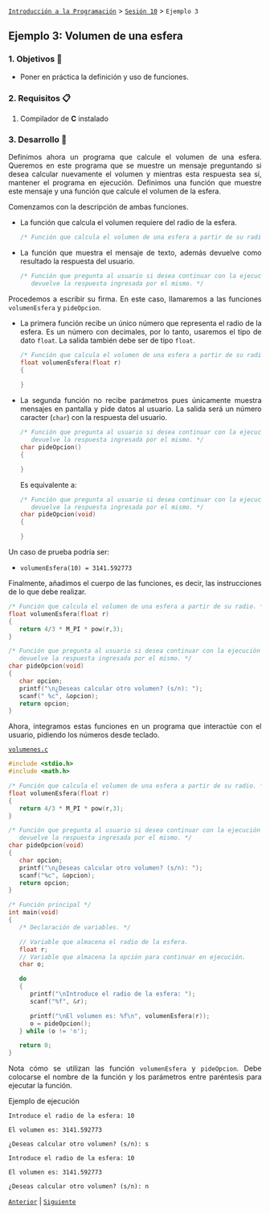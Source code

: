 [`Introducción a la Programación`](../README.md) > [`Sesión 10`](../README.md) > `Ejemplo 3`

## Ejemplo 3: Volumen de una esfera

<div style="text-align: justify;">

### 1. Objetivos :dart:

- Poner en práctica la definición y uso de funciones.

### 2. Requisitos :clipboard:

1. Compilador de __C__ instalado

### 3. Desarrollo :rocket:

Definimos ahora un programa que calcule el volumen de una esfera. Queremos en este programa que se muestre un mensaje preguntando si desea calcular nuevamente el volumen y mientras esta respuesta sea sí, mantener el programa en ejecución. Definimos una función que muestre este mensaje y una función que calcule el volumen de la esfera.

Comenzamos con la descripción de ambas funciones.

- La función que calcula el volumen requiere del radio de la esfera.

   ```c
   /* Función que calcula el volumen de una esfera a partir de su radio. */
   ```

- La función que muestra el mensaje de texto, además devuelve como resultado la respuesta del usuario.

   ```c
   /* Función que pregunta al usuario si desea continuar con la ejecución y 
      devuelve la respuesta ingresada por el mismo. */
   ```

Procedemos a escribir su firma. En este caso, llamaremos a las funciones `volumenEsfera` y `pideOpcion`. 

- La primera función recibe un único número que representa el radio de la esfera. Es un número con decimales, por lo tanto, usaremos el tipo de dato `float`. La salida también debe ser de tipo `float`.

   ```c
   /* Función que calcula el volumen de una esfera a partir de su radio. */   
   float volumenEsfera(float r)
   {
      
   }
   ```

- La segunda función no recibe parámetros pues únicamente muestra mensajes en pantalla y pide datos al usuario. La salida será un número caracter (`char`) con la respuesta del usuario.

   ```c
   /* Función que pregunta al usuario si desea continuar con la ejecución y 
      devuelve la respuesta ingresada por el mismo. */
   char pideOpcion()
   {

   }
   ```

   Es equivalente a:

   ```c
   /* Función que pregunta al usuario si desea continuar con la ejecución y 
      devuelve la respuesta ingresada por el mismo. */
   char pideOpcion(void)
   {

   }
   ```

Un caso de prueba podría ser:

- `volumenEsfera(10) = 3141.592773`

Finalmente, añadimos el cuerpo de las funciones, es decir, las instrucciones de lo que debe realizar.

```c
/* Función que calcula el volumen de una esfera a partir de su radio. */   
float volumenEsfera(float r)
{
   return 4/3 * M_PI * pow(r,3);
}
```

```c
/* Función que pregunta al usuario si desea continuar con la ejecución y 
   devuelve la respuesta ingresada por el mismo. */
char pideOpcion(void)
{
   char opcion;
   printf("\n¿Deseas calcular otro volumen? (s/n): ");
   scanf(" %c", &opcion);
   return opcion;
}
```

Ahora, integramos estas funciones en un programa que interactúe con el usuario, pidiendo los números desde teclado.

[`volumenes.c`](codigos/volumenes.c)
```c
#include <stdio.h>
#include <math.h>

/* Función que calcula el volumen de una esfera a partir de su radio. */   
float volumenEsfera(float r)
{
   return 4/3 * M_PI * pow(r,3);
}

/* Función que pregunta al usuario si desea continuar con la ejecución y 
   devuelve la respuesta ingresada por el mismo. */
char pideOpcion(void)
{
   char opcion;
   printf("\n¿Deseas calcular otro volumen? (s/n): ");
   scanf("%c", &opcion);
   return opcion;
}

/* Función principal */
int main(void)
{
   /* Declaración de variables. */

   // Variable que almacena el radio de la esfera.
   float r;
   // Variable que almacena la opción para continuar en ejecución.
   char o;

   do
   {
      printf("\nIntroduce el radio de la esfera: ");
      scanf("%f", &r);

      printf("\nEl volumen es: %f\n", volumenEsfera(r));
      o = pideOpcion();
   } while (o != 'n');

   return 0;
}
```

Nota cómo se utilizan las función `volumenEsfera` y `pideOpcion`. Debe colocarse el nombre de la función y los parámetros entre paréntesis para ejecutar la función.

Ejemplo de ejecución

```
Introduce el radio de la esfera: 10

El volumen es: 3141.592773

¿Deseas calcular otro volumen? (s/n): s

Introduce el radio de la esfera: 10

El volumen es: 3141.592773

¿Deseas calcular otro volumen? (s/n): n

```

[`Anterior`](../ejemplo02/README.md) | [`Siguiente`](../ejemplo04/README.md)   

</div>
